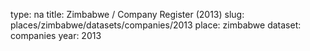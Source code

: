 type: na
title: Zimbabwe / Company Register (2013)
slug: places/zimbabwe/datasets/companies/2013
place: zimbabwe
dataset: companies
year: 2013
